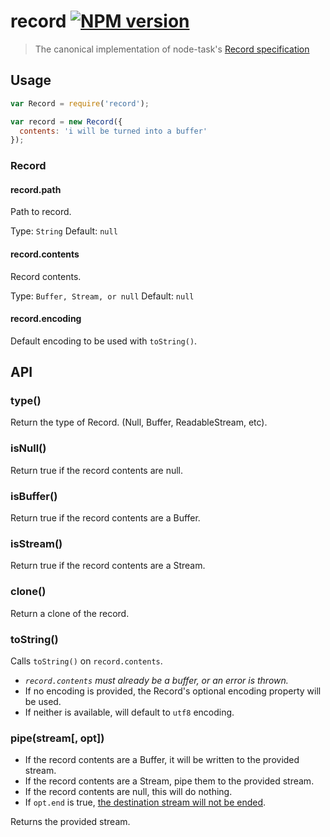 # record [![NPM version](https://badge.fury.io/js/record.svg)](http://badge.fury.io/js/record)

> The canonical implementation of node-task's [Record specification](https://github.com/node-task/spec/wiki/Record)

## Usage

```js
var Record = require('record');

var record = new Record({
  contents: 'i will be turned into a buffer'
});
```

### Record

#### record.path

Path to record.

Type: `String`
Default: `null`

#### record.contents

Record contents.

Type: `Buffer, Stream, or null`
Default: `null`

#### record.encoding

Default encoding to be used with `toString()`.


## API

### type()

Return the type of Record. (Null, Buffer, ReadableStream, etc).

### isNull()

Return true if the record contents are null.

### isBuffer()

Return true if the record contents are a Buffer.

### isStream()

Return true if the record contents are a Stream.

### clone()

Return a clone of the record.

### toString()

Calls `toString()` on `record.contents`.

- _`record.contents` must already be a buffer, or an error is thrown._
- If no encoding is provided, the Record's optional encoding property will be used.
- If neither is available, will default to `utf8` encoding.

### pipe(stream[, opt])

- If the record contents are a Buffer, it will be written to the provided stream.
- If the record contents are a Stream, pipe them to the provided stream.
- If the record contents are null, this will do nothing.
- If `opt.end` is true, [the destination stream will not be ended](http://nodejs.org/api/stream.html#stream_readable_pipe_destination_options).

Returns the provided stream.
